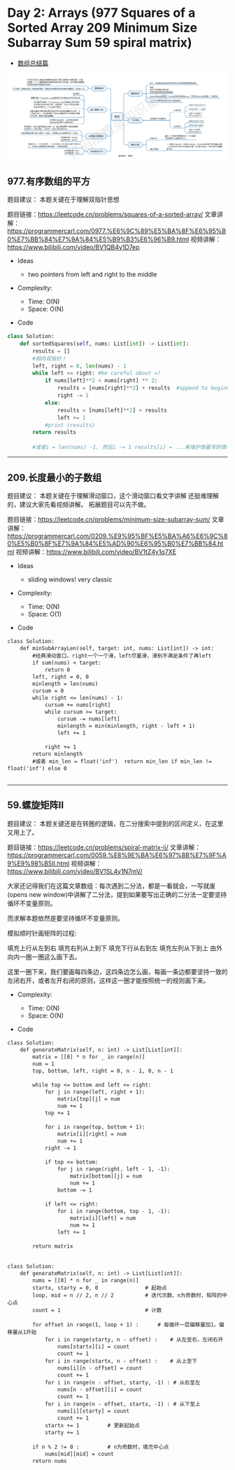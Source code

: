 # Day 2: Arrays (977 Squares of a Sorted Array 209 Minimum Size Subarray Sum 59 spiral matrix)

- [数组总结篇](https://programmercarl.com/%E6%95%B0%E7%BB%84%E6%80%BB%E7%BB%93%E7%AF%87.html#%E6%95%B0%E7%BB%84%E7%90%86%E8%AE%BA%E5%9F%BA%E7%A1%80)

![](figs/数组总结.png)

## 977.有序数组的平方 

题目建议： 本题关键在于理解双指针思想 

题目链接：https://leetcode.cn/problems/squares-of-a-sorted-array/
文章讲解：https://programmercarl.com/0977.%E6%9C%89%E5%BA%8F%E6%95%B0%E7%BB%84%E7%9A%84%E5%B9%B3%E6%96%B9.html
视频讲解： https://www.bilibili.com/video/BV1QB4y1D7ep 


- Ideas
  - two pointers from left and right to the middle
- Complexity: 
  - Time: O(N)
  - Space: O(N)

- Code

```python
class Solution:
    def sortedSquares(self, nums: List[int]) -> List[int]:
        results = []
        #相向双指针！
        left, right = 0, len(nums) - 1
        while left <= right: #be careful about =!
            if nums[left]**2 < nums[right] ** 2:
                results = [nums[right]**2] + results  #append to beginning!
                right -= 1
            else:
                results = [nums[left]**2] + results
                left += 1
            #print (results)
        return results

        #或者i = len(nums) -1, 然后i -= 1 results[i] = ...来维护倒着写的情况
```


--- 


##  209.长度最小的子数组

题目建议： 本题关键在于理解滑动窗口，这个滑动窗口看文字讲解 还挺难理解的，建议大家先看视频讲解。  拓展题目可以先不做。 

题目链接：https://leetcode.cn/problems/minimum-size-subarray-sum/
文章讲解：https://programmercarl.com/0209.%E9%95%BF%E5%BA%A6%E6%9C%80%E5%B0%8F%E7%9A%84%E5%AD%90%E6%95%B0%E7%BB%84.html
视频讲解：https://www.bilibili.com/video/BV1tZ4y1q7XE



- Ideas
  - sliding windows! very classic
- Complexity: 
  - Time: O(N)
  - Space: O(1)


- Code
```dotnetcli
class Solution:
    def minSubArrayLen(self, target: int, nums: List[int]) -> int:
        #经典滑动窗口，right一个一个滑，left尽量滑，滑到不满足条件了再left
        if sum(nums) < target:
            return 0
        left, right = 0, 0
        minlength = len(nums)
        cursum = 0
        while right <= len(nums) - 1:
            cursum += nums[right]
            while cursum >= target:
                cursum -= nums[left]
                minlength = min(minlength, right - left + 1)
                left += 1

            right += 1
        return minlength
        #或者 min_len = float('inf')  return min_len if min_len != float('inf') else 0
        
```

---

##  59.螺旋矩阵II

题目建议：  本题关键还是在转圈的逻辑，在二分搜索中提到的区间定义，在这里又用上了。 

题目链接：https://leetcode.cn/problems/spiral-matrix-ii/
文章讲解：https://programmercarl.com/0059.%E8%9E%BA%E6%97%8B%E7%9F%A9%E9%98%B5II.html
视频讲解：https://www.bilibili.com/video/BV1SL4y1N7mV/

大家还记得我们在这篇文章数组：每次遇到二分法，都是一看就会，一写就废 (opens new window)中讲解了二分法，提到如果要写出正确的二分法一定要坚持循环不变量原则。

而求解本题依然是要坚持循环不变量原则。

模拟顺时针画矩阵的过程:

填充上行从左到右
填充右列从上到下
填充下行从右到左
填充左列从下到上
由外向内一圈一圈这么画下去。

这里一圈下来，我们要画每四条边，这四条边怎么画，每画一条边都要坚持一致的左闭右开，或者左开右闭的原则，这样这一圈才能按照统一的规则画下来。

- Complexity: 
  - Time: O(N)
  - Space: O(N)
  
- Code
```dotnetcli
class Solution:
    def generateMatrix(self, n: int) -> List[List[int]]:
        matrix = [[0] * n for _ in range(n)]
        num = 1
        top, bottom, left, right = 0, n - 1, 0, n - 1
        
        while top <= bottom and left <= right:
            for j in range(left, right + 1):
                matrix[top][j] = num
                num += 1
            top += 1
            
            for i in range(top, bottom + 1):
                matrix[i][right] = num
                num += 1
            right -= 1
            
            if top <= bottom:
                for j in range(right, left - 1, -1):
                    matrix[bottom][j] = num
                    num += 1
                bottom -= 1
                
            if left <= right:
                for i in range(bottom, top - 1, -1):
                    matrix[i][left] = num
                    num += 1
                left += 1
                
        return matrix 

```


```dotnetcli

class Solution:
    def generateMatrix(self, n: int) -> List[List[int]]:
        nums = [[0] * n for _ in range(n)]
        startx, starty = 0, 0               # 起始点
        loop, mid = n // 2, n // 2          # 迭代次数、n为奇数时，矩阵的中心点
        count = 1                           # 计数

        for offset in range(1, loop + 1) :      # 每循环一层偏移量加1，偏移量从1开始
            for i in range(starty, n - offset) :    # 从左至右，左闭右开
                nums[startx][i] = count
                count += 1
            for i in range(startx, n - offset) :    # 从上至下
                nums[i][n - offset] = count
                count += 1
            for i in range(n - offset, starty, -1) : # 从右至左
                nums[n - offset][i] = count
                count += 1
            for i in range(n - offset, startx, -1) : # 从下至上
                nums[i][starty] = count
                count += 1                
            startx += 1         # 更新起始点
            starty += 1

        if n % 2 != 0 :			# n为奇数时，填充中心点
            nums[mid][mid] = count 
        return nums
```